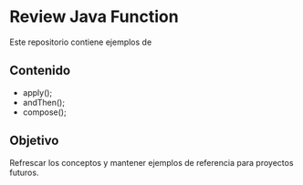 # Review Java Function

Este repositorio contiene ejemplos de

## Contenido

- apply();
- andThen();
- compose();

## Objetivo
Refrescar los conceptos y mantener ejemplos de referencia para proyectos futuros.